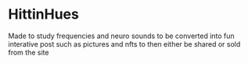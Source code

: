 # HittinHues
Made to study frequencies and neuro sounds to be converted into fun interative post such as pictures and nfts to then either be shared or sold from the site 
